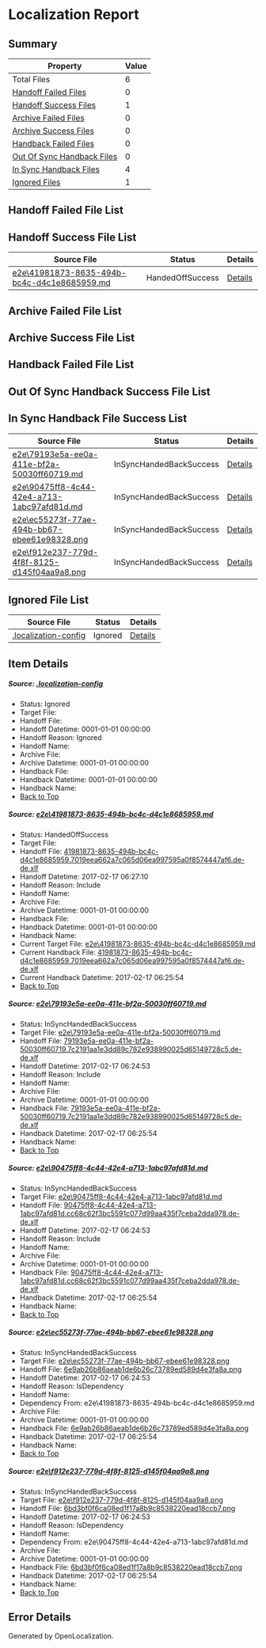 # <a name='report-top'></a> Localization Report

## Summary
 Property | Value 
 -------- | ----- 
 Total Files | 6
[ Handoff Failed Files ](#handoff-failed-list)| 0
[ Handoff Success Files ](#handoff-success-list)| 1
[ Archive Failed Files ](#archive-failed-list)| 0
[ Archive Success Files ](#archive-success-list)| 0
[ Handback Failed Files ](#handback-failed-list)| 0
[ Out Of Sync Handback Files ](#outofsync-handback-success-list)| 0
[ In Sync Handback Files ](#insync-handback-success-list)| 4
[ Ignored Files ](#ignored-list)| 1

## <a name='handoff-failed-list'></a> Handoff Failed File List

## <a name='handoff-success-list'></a> Handoff Success File List
 Source File | Status | Details 
 ----------- | ------ | ------- 
 [e2e\41981873-8635-494b-bc4c-d4c1e8685959.md](https://github.com/OpenLocalizationTestOrg/ol-test0/blob/cfe8445aa51cd03d950e88a5645433d89ceb81e8/e2e/41981873-8635-494b-bc4c-d4c1e8685959.md) | HandedOffSuccess | [Details](#a01f8301854b4a1e9f16ddb7bf206b6f1b9f8bf61)

## <a name='archive-failed-list'></a> Archive Failed File List

## <a name='archive-success-list'></a> Archive Success File List

## <a name='handback-failed-list'></a> Handback Failed File List

## <a name='outofsync-handback-success-list'></a> Out Of Sync Handback Success File List

## <a name='insync-handback-success-list'></a> In Sync Handback File Success List
 Source File | Status | Details 
 ----------- | ------ | ------- 
 [e2e\79193e5a-ee0a-411e-bf2a-50030ff60719.md](https://github.com/OpenLocalizationTestOrg/ol-test0/blob/a46e74b928b0441ae127a4a3f13c8dc18b461b6b/e2e/79193e5a-ee0a-411e-bf2a-50030ff60719.md) | InSyncHandedBackSuccess | [Details](#57745f56f724340d6544555b43a83248e398b4c92)
 [e2e\90475ff8-4c44-42e4-a713-1abc97afd81d.md](https://github.com/OpenLocalizationTestOrg/ol-test0/blob/a46e74b928b0441ae127a4a3f13c8dc18b461b6b/e2e/90475ff8-4c44-42e4-a713-1abc97afd81d.md) | InSyncHandedBackSuccess | [Details](#15776238cecedd50a1f7974b4325709091b615093)
 [e2e\ec55273f-77ae-494b-bb67-ebee61e98328.png](https://github.com/OpenLocalizationTestOrg/ol-test0/blob/a46e74b928b0441ae127a4a3f13c8dc18b461b6b/e2e/ec55273f-77ae-494b-bb67-ebee61e98328.png) | InSyncHandedBackSuccess | [Details](#6e9ab26b86aeab1de6b26c73789ed589d4e3fa8a4)
 [e2e\f912e237-779d-4f8f-8125-d145f04aa9a8.png](https://github.com/OpenLocalizationTestOrg/ol-test0/blob/a46e74b928b0441ae127a4a3f13c8dc18b461b6b/e2e/f912e237-779d-4f8f-8125-d145f04aa9a8.png) | InSyncHandedBackSuccess | [Details](#6bd3bf0f6ca08ed1f17a8b9c8538220ead18ccb75)

## <a name='ignored-list'></a> Ignored File List
 Source File | Status | Details 
 ----------- | ------ | ------- 
 [.localization-config](https://github.com/OpenLocalizationTestOrg/ol-test0/blob/cfe8445aa51cd03d950e88a5645433d89ceb81e8/.localization-config) | Ignored | [Details](#cb0632cf59c1387fc1742bfb9fa3c47f87e2e5c90)

## Item Details
##### <a name='cb0632cf59c1387fc1742bfb9fa3c47f87e2e5c90'></a> Source: [.localization-config](https://github.com/OpenLocalizationTestOrg/ol-test0/blob/cfe8445aa51cd03d950e88a5645433d89ceb81e8/.localization-config)
* Status: Ignored
* Target File: 
* Handoff File: 
* Handoff Datetime: 0001-01-01 00:00:00
* Handoff Reason: Ignored
* Handoff Name: 
* Archive File: 
* Archive Datetime: 0001-01-01 00:00:00
* Handback File: 
* Handback Datetime: 0001-01-01 00:00:00
* Handback Name: 
* [Back to Top](#report-top)

##### <a name='a01f8301854b4a1e9f16ddb7bf206b6f1b9f8bf61'></a> Source: [e2e\41981873-8635-494b-bc4c-d4c1e8685959.md](https://github.com/OpenLocalizationTestOrg/ol-test0/blob/cfe8445aa51cd03d950e88a5645433d89ceb81e8/e2e/41981873-8635-494b-bc4c-d4c1e8685959.md)
* Status: HandedOffSuccess
* Target File: 
* Handoff File: [41981873-8635-494b-bc4c-d4c1e8685959.7019eea662a7c065d06ea997595a0f8574447af6.de-de.xlf](https://github.com/OpenLocalizationTestOrg/ol-test0-handoff/blob/dfa3c9b951c18e65d983e7a83b802320315b82dd/ol-handoff/OpenLocalizationTestOrg/ol-test0-dede/xinjiang/ht/41981873-8635-494b-bc4c-d4c1e8685959.7019eea662a7c065d06ea997595a0f8574447af6.de-de.xlf)
* Handoff Datetime: 2017-02-17 06:27:10
* Handoff Reason: Include
* Handoff Name: 
* Archive File: 
* Archive Datetime: 0001-01-01 00:00:00
* Handback File: 
* Handback Datetime: 0001-01-01 00:00:00
* Handback Name: 
* Current Target File: [e2e\41981873-8635-494b-bc4c-d4c1e8685959.md](https://github.com/OpenLocalizationTestOrg/ol-test0-dede/blob/c6063bc90b197803a288bc1279582d2b2264c0ae/e2e/41981873-8635-494b-bc4c-d4c1e8685959.md)
* Current Handback File: [41981873-8635-494b-bc4c-d4c1e8685959.7019eea662a7c065d06ea997595a0f8574447af6.de-de.xlf](https://github.com/OpenLocalizationTestOrg/ol-test0-handback/blob/5096fdbe76dd8ef1f73da934ff45e8d0b2809ba7/ol-handback/OpenLocalizationTestOrg/ol-test0-dede/xinjiang/ht/41981873-8635-494b-bc4c-d4c1e8685959.7019eea662a7c065d06ea997595a0f8574447af6.de-de.xlf)
* Current Handback Datetime: 2017-02-17 06:25:54
* [Back to Top](#report-top)

##### <a name='57745f56f724340d6544555b43a83248e398b4c92'></a> Source: [e2e\79193e5a-ee0a-411e-bf2a-50030ff60719.md](https://github.com/OpenLocalizationTestOrg/ol-test0/blob/a46e74b928b0441ae127a4a3f13c8dc18b461b6b/e2e/79193e5a-ee0a-411e-bf2a-50030ff60719.md)
* Status: InSyncHandedBackSuccess
* Target File: [e2e\79193e5a-ee0a-411e-bf2a-50030ff60719.md](https://github.com/OpenLocalizationTestOrg/ol-test0-dede/blob/c6063bc90b197803a288bc1279582d2b2264c0ae/e2e/79193e5a-ee0a-411e-bf2a-50030ff60719.md)
* Handoff File: [79193e5a-ee0a-411e-bf2a-50030ff60719.7c2191aa1e3dd89c782e938990025d65149728c5.de-de.xlf](https://github.com/OpenLocalizationTestOrg/ol-test0-handoff/blob/b78e9357b6c8f7a3776fa8d2fb7504f1e43c8f44/ol-handoff/OpenLocalizationTestOrg/ol-test0-dede/xinjiang/ht/79193e5a-ee0a-411e-bf2a-50030ff60719.7c2191aa1e3dd89c782e938990025d65149728c5.de-de.xlf)
* Handoff Datetime: 2017-02-17 06:24:53
* Handoff Reason: Include
* Handoff Name: 
* Archive File: 
* Archive Datetime: 0001-01-01 00:00:00
* Handback File: [79193e5a-ee0a-411e-bf2a-50030ff60719.7c2191aa1e3dd89c782e938990025d65149728c5.de-de.xlf](https://github.com/OpenLocalizationTestOrg/ol-test0-handback/blob/5096fdbe76dd8ef1f73da934ff45e8d0b2809ba7/ol-handback/OpenLocalizationTestOrg/ol-test0-dede/xinjiang/ht/79193e5a-ee0a-411e-bf2a-50030ff60719.7c2191aa1e3dd89c782e938990025d65149728c5.de-de.xlf)
* Handback Datetime: 2017-02-17 06:25:54
* Handback Name: 
* [Back to Top](#report-top)

##### <a name='15776238cecedd50a1f7974b4325709091b615093'></a> Source: [e2e\90475ff8-4c44-42e4-a713-1abc97afd81d.md](https://github.com/OpenLocalizationTestOrg/ol-test0/blob/a46e74b928b0441ae127a4a3f13c8dc18b461b6b/e2e/90475ff8-4c44-42e4-a713-1abc97afd81d.md)
* Status: InSyncHandedBackSuccess
* Target File: [e2e\90475ff8-4c44-42e4-a713-1abc97afd81d.md](https://github.com/OpenLocalizationTestOrg/ol-test0-dede/blob/c6063bc90b197803a288bc1279582d2b2264c0ae/e2e/90475ff8-4c44-42e4-a713-1abc97afd81d.md)
* Handoff File: [90475ff8-4c44-42e4-a713-1abc97afd81d.cc68c62f3bc5591c077d99aa435f7ceba2dda978.de-de.xlf](https://github.com/OpenLocalizationTestOrg/ol-test0-handoff/blob/b78e9357b6c8f7a3776fa8d2fb7504f1e43c8f44/ol-handoff/OpenLocalizationTestOrg/ol-test0-dede/xinjiang/ht/90475ff8-4c44-42e4-a713-1abc97afd81d.cc68c62f3bc5591c077d99aa435f7ceba2dda978.de-de.xlf)
* Handoff Datetime: 2017-02-17 06:24:53
* Handoff Reason: Include
* Handoff Name: 
* Archive File: 
* Archive Datetime: 0001-01-01 00:00:00
* Handback File: [90475ff8-4c44-42e4-a713-1abc97afd81d.cc68c62f3bc5591c077d99aa435f7ceba2dda978.de-de.xlf](https://github.com/OpenLocalizationTestOrg/ol-test0-handback/blob/5096fdbe76dd8ef1f73da934ff45e8d0b2809ba7/ol-handback/OpenLocalizationTestOrg/ol-test0-dede/xinjiang/ht/90475ff8-4c44-42e4-a713-1abc97afd81d.cc68c62f3bc5591c077d99aa435f7ceba2dda978.de-de.xlf)
* Handback Datetime: 2017-02-17 06:25:54
* Handback Name: 
* [Back to Top](#report-top)

##### <a name='6e9ab26b86aeab1de6b26c73789ed589d4e3fa8a4'></a> Source: [e2e\ec55273f-77ae-494b-bb67-ebee61e98328.png](https://github.com/OpenLocalizationTestOrg/ol-test0/blob/a46e74b928b0441ae127a4a3f13c8dc18b461b6b/e2e/ec55273f-77ae-494b-bb67-ebee61e98328.png)
* Status: InSyncHandedBackSuccess
* Target File: [e2e\ec55273f-77ae-494b-bb67-ebee61e98328.png](https://github.com/OpenLocalizationTestOrg/ol-test0-dede/blob/c6063bc90b197803a288bc1279582d2b2264c0ae/e2e/ec55273f-77ae-494b-bb67-ebee61e98328.png)
* Handoff File: [6e9ab26b86aeab1de6b26c73789ed589d4e3fa8a.png](https://github.com/OpenLocalizationTestOrg/ol-test0-handoff/blob/b78e9357b6c8f7a3776fa8d2fb7504f1e43c8f44/ol-handoff/OpenLocalizationTestOrg/ol-test0-dede/xinjiang/ht/6e9ab26b86aeab1de6b26c73789ed589d4e3fa8a.png)
* Handoff Datetime: 2017-02-17 06:24:53
* Handoff Reason: IsDependency
* Handoff Name: 
* Dependency From: e2e\41981873-8635-494b-bc4c-d4c1e8685959.md
* Archive File: 
* Archive Datetime: 0001-01-01 00:00:00
* Handback File: [6e9ab26b86aeab1de6b26c73789ed589d4e3fa8a.png](https://github.com/OpenLocalizationTestOrg/ol-test0-handback/blob/5096fdbe76dd8ef1f73da934ff45e8d0b2809ba7/ol-handback/OpenLocalizationTestOrg/ol-test0-dede/xinjiang/ht/6e9ab26b86aeab1de6b26c73789ed589d4e3fa8a.png)
* Handback Datetime: 2017-02-17 06:25:54
* Handback Name: 
* [Back to Top](#report-top)

##### <a name='6bd3bf0f6ca08ed1f17a8b9c8538220ead18ccb75'></a> Source: [e2e\f912e237-779d-4f8f-8125-d145f04aa9a8.png](https://github.com/OpenLocalizationTestOrg/ol-test0/blob/a46e74b928b0441ae127a4a3f13c8dc18b461b6b/e2e/f912e237-779d-4f8f-8125-d145f04aa9a8.png)
* Status: InSyncHandedBackSuccess
* Target File: [e2e\f912e237-779d-4f8f-8125-d145f04aa9a8.png](https://github.com/OpenLocalizationTestOrg/ol-test0-dede/blob/c6063bc90b197803a288bc1279582d2b2264c0ae/e2e/f912e237-779d-4f8f-8125-d145f04aa9a8.png)
* Handoff File: [6bd3bf0f6ca08ed1f17a8b9c8538220ead18ccb7.png](https://github.com/OpenLocalizationTestOrg/ol-test0-handoff/blob/b78e9357b6c8f7a3776fa8d2fb7504f1e43c8f44/ol-handoff/OpenLocalizationTestOrg/ol-test0-dede/xinjiang/ht/6bd3bf0f6ca08ed1f17a8b9c8538220ead18ccb7.png)
* Handoff Datetime: 2017-02-17 06:24:53
* Handoff Reason: IsDependency
* Handoff Name: 
* Dependency From: e2e\90475ff8-4c44-42e4-a713-1abc97afd81d.md
* Archive File: 
* Archive Datetime: 0001-01-01 00:00:00
* Handback File: [6bd3bf0f6ca08ed1f17a8b9c8538220ead18ccb7.png](https://github.com/OpenLocalizationTestOrg/ol-test0-handback/blob/5096fdbe76dd8ef1f73da934ff45e8d0b2809ba7/ol-handback/OpenLocalizationTestOrg/ol-test0-dede/xinjiang/ht/6bd3bf0f6ca08ed1f17a8b9c8538220ead18ccb7.png)
* Handback Datetime: 2017-02-17 06:25:54
* Handback Name: 
* [Back to Top](#report-top)


## Error Details

Generated by OpenLocalization.
